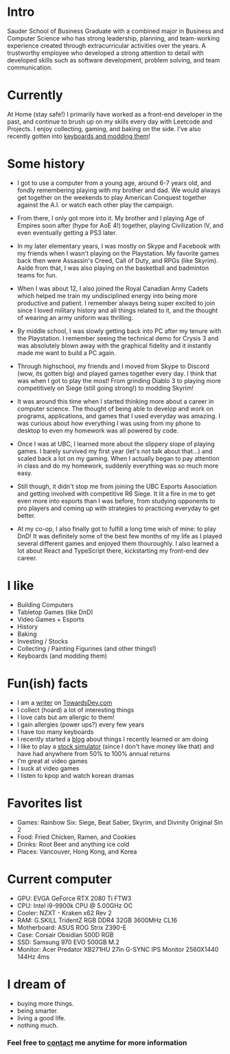 
# Intro

Sauder School of Business Graduate with a combined major in Business and Computer Science who has strong leadership, planning, and team-working experience created through extracurricular activities over the years. A trustworthy employee who developed a strong attention to detail with developed skills such as software development, problem solving, and team communication. 

# Currently

At Home (stay safe!) I primarily have worked as a front-end developer in the past, and continue to brush up on my skills every day with Leetcode and Projects. I enjoy collecting, gaming, and baking on the side. I've also recently gotten into [keyboards and modding them](https://brianmli.medium.com/the-basics-custom-keyboard-711c6a665cbe)!

# Some history

- I got to use a computer from a young age, around 6-7 years old, and fondly remembering playing with my brother and dad. We would always get together on the weekends to play American Conquest together against the A.I. or watch each other play the campaign.

- From there, I only got more into it. My brother and I playing Age of Empires soon after (hype for AoE 4!) together, playing Civilization IV, and even eventually getting a PS3 later.

- In my later elementary years, I was mostly on Skype and Facebook with my friends when I wasn't playing on the Playstation. My favorite games back then were Assassin's Creed, Call of Duty, and RPGs (like Skyrim). Aside from that, I was also playing on the basketball and badminton teams for fun.

- When I was about 12, I also joined the Royal Canadian Army Cadets which helped me train my undisciplined energy into being more productive and patient. I remember always being super excited to join since I loved military history and all things related to it, and the thought of wearing an army uniform was thrilling.

- By middle school, I was slowly getting back into PC after my tenure with the Playstation. I remember seeing the technical demo for Crysis 3 and was absolutely blown away with the graphical fidelity and it instantly made me want to build a PC again. 

- Through highschool, my friends and I moved from Skype to Discord (wow, its gotten big) and played games together every day. I think that was when I got to play the most! From grinding Diablo 3 to playing more competitively on Siege (still going strong!) to modding Skyrim!

- It was around this time when I started thinking more about a career in computer science. The thought of being able to develop and work on programs, applications, and games that I used everyday was amazing. I was curious about how everything I was using from my phone to desktop to even my homework was all powered by code.

- Once I was at UBC, I learned more about the slippery slope of playing games. I barely survived my first year (let's not talk about that...) and scaled back a lot on my gaming. When I actually began to pay attention in class and do my homework, suddenly everything was so much more easy.

- Still though, it didn't stop me from joining the UBC Esports Association and getting involved with competitive R6 Siege. It lit a fire in me to get even more into esports than I was before, from studying opponents to pro players and coming up with strategies to practicing everyday to get better.

- At my co-op, I also finally got to fulfill a long time wish of mine: to play DnD! It was definitely some of the best few months of my life as I played several different games and enjoyed them thouroughly. I also learned a lot about React and TypeScript there, kickstarting my front-end dev career.

# I like

- Building Computers
- Tabletop Games (like DnD)
- Video Games + Esports 
- History
- Baking
- Investing / Stocks
- Collecting / Painting Figurines (and other things!)
- Keyboards (and modding them)

# Fun(ish) facts

- I am a [writer](https://towardsdev.com/using-reacts-useeffect-hook-b345de0afe15) on [TowardsDev.com](https://towardsdev.com/using-reacts-usestate-hook-44c758e46aa)
- I collect (hoard) a lot of interesting things
- I love cats but am allergic to them!
- I gain allergies (power ups?) every few years
- I have too many keyboards
- I recently started a [blog](https://brianmli.medium.com/) about things I recently learned or am doing
- I like to play a [stock simulator](https://www.investopedia.com/simulator/home.aspx) (since I don't have money like that) and have had anywhere from 50% to 100% annual returns 
- I'm great at video games
- I suck at video games
- I listen to kpop and watch korean dramas

# Favorites list
- Games: Rainbow Six: Siege, Beat Saber, Skyrim, and Divinity Original Sin 2
- Food: Fried Chicken, Ramen, and Cookies
- Drinks: Root Beer and anything ice cold
- Places: Vancouver, Hong Kong, and Korea

# Current computer
- GPU: EVGA GeForce RTX 2080 Ti FTW3
- CPU: Intel i9-9900k CPU @ 5.00GHz OC
- Cooler: NZXT - Kraken x62 Rev 2
- RAM: G.SKILL TridentZ RGB DDR4 32GB 3600MHz CL16
- Motherboard: ASUS ROG Strix Z390-E
- Case: Corsair Obsidian 500D RGB
- SSD: Samsung 970 EVO 500GB M.2
- Monitor: Acer Predator XB271HU 27in G-SYNC IPS Monitor 2560X1440 144Hz 4ms

# I dream of

- buying more things.
- being smarter.
- living a good life.
- nothing much.

### Feel free to [contact](https://brianmli.github.io/site/contact) me anytime for more information
